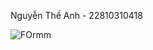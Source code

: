 Nguyễn Thế Anh - 22810310418

![FOrmm](https://github.com/user-attachments/assets/a7f6c4a7-fa76-4d97-b71d-001cbb7c00bf)
